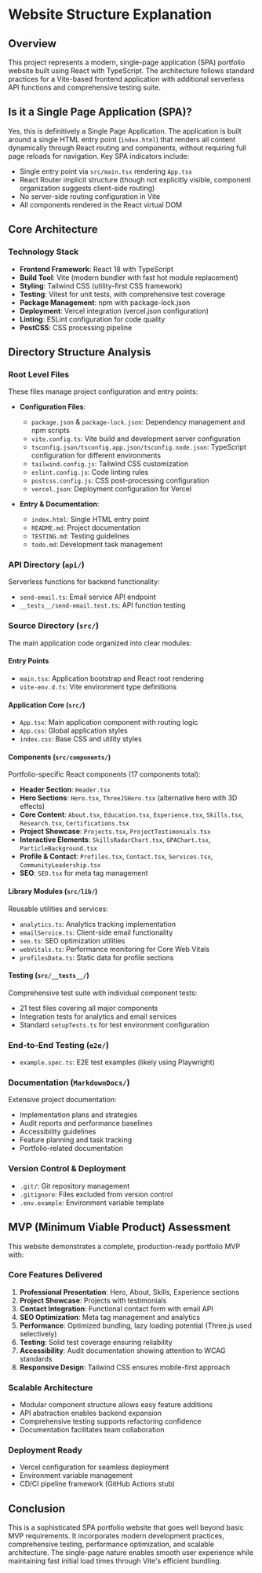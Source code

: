 # Website Structure Explanation

## Overview
This project represents a modern, single-page application (SPA) portfolio website built using React with TypeScript. The architecture follows standard practices for a Vite-based frontend application with additional serverless API functions and comprehensive testing suite.

## Is it a Single Page Application (SPA)?
Yes, this is definitively a Single Page Application. The application is built around a single HTML entry point (`index.html`) that renders all content dynamically through React routing and components, without requiring full page reloads for navigation. Key SPA indicators include:
- Single entry point via `src/main.tsx` rendering `App.tsx`
- React Router implicit structure (though not explicitly visible, component organization suggests client-side routing)
- No server-side routing configuration in Vite
- All components rendered in the React virtual DOM

## Core Architecture
### Technology Stack
- **Frontend Framework**: React 18 with TypeScript
- **Build Tool**: Vite (modern bundler with fast hot module replacement)
- **Styling**: Tailwind CSS (utility-first CSS framework)
- **Testing**: Vitest for unit tests, with comprehensive test coverage
- **Package Management**: npm with package-lock.json
- **Deployment**: Vercel integration (vercel.json configuration)
- **Linting**: ESLint configuration for code quality
- **PostCSS**: CSS processing pipeline

## Directory Structure Analysis

### Root Level Files
These files manage project configuration and entry points:

- **Configuration Files**:
  - `package.json` & `package-lock.json`: Dependency management and npm scripts
  - `vite.config.ts`: Vite build and development server configuration
  - `tsconfig.json/tsconfig.app.json/tsconfig.node.json`: TypeScript configuration for different environments
  - `tailwind.config.js`: Tailwind CSS customization
  - `eslint.config.js`: Code linting rules
  - `postcss.config.js`: CSS post-processing configuration
  - `vercel.json`: Deployment configuration for Vercel

- **Entry & Documentation**:
  - `index.html`: Single HTML entry point
  - `README.md`: Project documentation
  - `TESTING.md`: Testing guidelines
  - `todo.md`: Development task management

### API Directory (`api/`)
Serverless functions for backend functionality:
- `send-email.ts`: Email service API endpoint
- `__tests__/send-email.test.ts`: API function testing

### Source Directory (`src/`)
The main application code organized into clear modules:

#### Entry Points
- `main.tsx`: Application bootstrap and React root rendering
- `vite-env.d.ts`: Vite environment type definitions

#### Application Core (`src/`)
- `App.tsx`: Main application component with routing logic
- `App.css`: Global application styles
- `index.css`: Base CSS and utility styles

#### Components (`src/components/`)
Portfolio-specific React components (17 components total):
- **Header Section**: `Header.tsx`
- **Hero Sections**: `Hero.tsx`, `ThreeJSHero.tsx` (alternative hero with 3D effects)
- **Core Content**: `About.tsx`, `Education.tsx`, `Experience.tsx`, `Skills.tsx`, `Research.tsx`, `Certifications.tsx`
- **Project Showcase**: `Projects.tsx`, `ProjectTestimonials.tsx`
- **Interactive Elements**: `SkillsRadarChart.tsx`, `GPAChart.tsx`, `ParticleBackground.tsx`
- **Profile & Contact**: `Profiles.tsx`, `Contact.tsx`, `Services.tsx`, `CommunityLeadership.tsx`
- **SEO**: `SEO.tsx` for meta tag management

#### Library Modules (`src/lib/`)
Reusable utilities and services:
- `analytics.ts`: Analytics tracking implementation
- `emailService.ts`: Client-side email functionality
- `seo.ts`: SEO optimization utilities
- `webVitals.ts`: Performance monitoring for Core Web Vitals
- `profilesData.ts`: Static data for profile sections

#### Testing (`src/__tests__/`)
Comprehensive test suite with individual component tests:
- 21 test files covering all major components
- Integration tests for analytics and email services
- Standard `setupTests.ts` for test environment configuration

### End-to-End Testing (`e2e/`)
- `example.spec.ts`: E2E test examples (likely using Playwright)

### Documentation (`MarkdownDocs/`)
Extensive project documentation:
- Implementation plans and strategies
- Audit reports and performance baselines
- Accessibility guidelines
- Feature planning and task tracking
- Portfolio-related documentation

### Version Control & Deployment
- `.git/`: Git repository management
- `.gitignore`: Files excluded from version control
- `.env.example`: Environment variable template

## MVP (Minimum Viable Product) Assessment

This website demonstrates a complete, production-ready portfolio MVP with:

### Core Features Delivered
1. **Professional Presentation**: Hero, About, Skills, Experience sections
2. **Project Showcase**: Projects with testimonials
3. **Contact Integration**: Functional contact form with email API
4. **SEO Optimization**: Meta tag management and analytics
5. **Performance**: Optimized bundling, lazy loading potential (Three.js used selectively)
6. **Testing**: Solid test coverage ensuring reliability
7. **Accessibility**: Audit documentation showing attention to WCAG standards
8. **Responsive Design**: Tailwind CSS ensures mobile-first approach

### Scalable Architecture
- Modular component structure allows easy feature additions
- API abstraction enables backend expansion
- Comprehensive testing supports refactoring confidence
- Documentation facilitates team collaboration

### Deployment Ready
- Vercel configuration for seamless deployment
- Environment variable management
- CD/CI pipeline framework (GitHub Actions stub)

## Conclusion
This is a sophisticated SPA portfolio website that goes well beyond basic MVP requirements. It incorporates modern development practices, comprehensive testing, performance optimization, and scalable architecture. The single-page nature enables smooth user experience while maintaining fast initial load times through Vite's efficient bundling.
